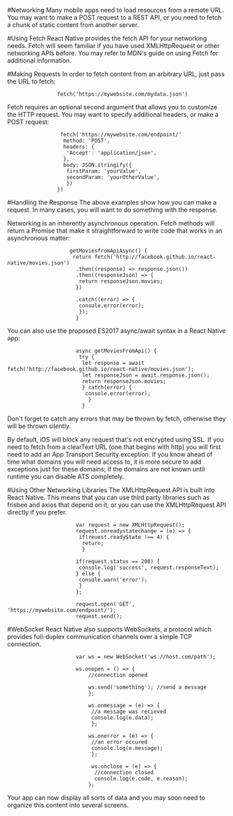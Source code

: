 #Networking
Many mobile apps need to load resources from a remote URL. You may want to make a POST request to a REST API, or you need
to fetch a chunk of static content from another server. 

#Using Fetch
React Native provides the fetch API for your networking needs. Fetch will seem familiar if you have used XMLHttpRequest
or other networking APIs before. You may refer to MDN's guide on using Fetch for additional information.

#Making Requests
In order to fetch content from an arbitrary URL, just pass the URL to fetch:
   
                    fetch('https://mywebsite.com/mydata.json')
                    
Fetch requires an optional second argument that allows you to customize the HTTP request. You may want to specify
additional headers, or make a POST request:

                     fetch('https://mywebsite.com/endpoint/'
                      method: 'POST',
                      headers: {
                       'Accept': 'application/json',
                      },
                      body: JSON.stringify({
                       firstParam: 'yourValue',
                       secondParam: 'yourOtherValue',
                       })
                    })
                    
#Handling the Response
The above examples show how you can make a request. In many cases, you will want to do something with the response.

Networking is an inherently asynchronous operation. Fetch methods will return a Promise that make it straightforward to
write code that works in an asynchronous matter:

                        getMoviesfromApiAsync() {
                         return fetch('http://facebook.github.io/react-native/movies.json')
                          .then((response) => response.json())
                          .then((responseJson) => {
                           return responseJson.movies;
                          })
                          
                          .catch((error) => {
                           console.error(error);
                           });
                          }
                          
You can also use the proposed ES2017 async/await syntax in a React Native app:

                          async getMoviesFromApi() {
                           try {
                            let response = await fetch('http://facebook.github.io/react-native/movies.json');
                            let responseJson = await.response.json();
                            return responseJson.movies;
                            } catch(error) {
                             console.error(error);
                              }
                            }
                            
Don't forget to catch any errors that may be thrown by fetch, otherwise they will be thrown silently. 

By default, iOS will block any request that's not encrypted using SSL. If you need to fetch from a clearText URL
(one that begins with http) you will first need to add an App Transport Security exception. If you know ahead of time
what domains you will need access to, it is more secure to add exceptions just for these domains; if the domains are
not known until runtime you can disable ATS completely.

#Using Other Networking Libraries
The XMLHttpRequest API is built into React Native. This means that you can use third party libraries such as frisbee and
axios that depend on it, or you can use the XMLHttpRequest API directly if you prefer.

                          var request = new XMLHttpRequest();
                          request.onreadystatechange = (e) => {
                           if(reuest.readyState !== 4) {
                            return;
                            }
                            
                          if(request.status == 200) {
                           console.log('success', request.responseText);
                          } else {
                           console.warn('error');
                           }
                          };
                          
                          request.open('GET', 'https://mywebsite.com/endpoint/');
                          request.send();
                          
#WebSocket
React Native also supports WebSockets, a protocol which provides full-duplex communication channels over a simple TCP
connection.

                          var ws = new WebSocket('ws://host.com/path');
                          
                          ws.onopen = () => {
                              //connection opened
                              
                              ws.send('something'); //send a message
                              };
                              
                              ws.onmessage = (e) => {
                               //a message was recieved
                               console.log(e.data);
                               };
                               
                              ws.onerror = (e) => {
                               //an error occured
                               console.log(e.message);
                               };
                               
                               ws.onclose = (e) => {
                                //connection closed
                                console.log(e.code, e.reason);
                              };
                              
Your app can now display all sorts of data and you may soon need to organize this content into several screens.                               
                              
